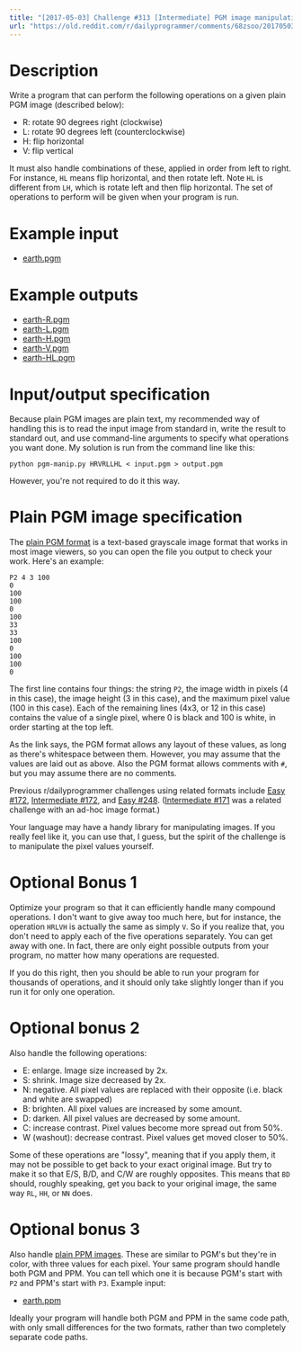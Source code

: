 ```yaml
---
title: "[2017-05-03] Challenge #313 [Intermediate] PGM image manipulation"
url: "https://old.reddit.com/r/dailyprogrammer/comments/68zsoo/20170503_challenge_313_intermediate_pgm_image/"
---
```


# Description

Write a program that can perform the following operations on a given plain PGM image (described below):

* R: rotate 90 degrees right (clockwise)
* L: rotate 90 degrees left (counterclockwise)
* H: flip horizontal
* V: flip vertical

It must also handle combinations of these, applied in order from left to right. For instance, `HL` means flip horizontal, and then rotate left. Note `HL` is different from `LH`, which is rotate left and then flip horizontal. The set of operations to perform will be given when your program is run.

# Example input

* [earth.pgm](https://raw.githubusercontent.com/cosmologicon/problems/master/pgm/earth.pgm)

# Example outputs

* [earth-R.pgm](https://raw.githubusercontent.com/cosmologicon/problems/master/pgm/earth-R.pgm)
* [earth-L.pgm](https://raw.githubusercontent.com/cosmologicon/problems/master/pgm/earth-L.pgm)
* [earth-H.pgm](https://raw.githubusercontent.com/cosmologicon/problems/master/pgm/earth-H.pgm)
* [earth-V.pgm](https://raw.githubusercontent.com/cosmologicon/problems/master/pgm/earth-V.pgm)
* [earth-HL.pgm](https://raw.githubusercontent.com/cosmologicon/problems/master/pgm/earth-HL.pgm)

# Input/output specification

Because plain PGM images are plain text, my recommended way of handling this is to read the input image from standard in, write the result to standard out, and use command-line arguments to specify what operations you want done. My solution is run from the command line like this:

    python pgm-manip.py HRVRLLHL < input.pgm > output.pgm

However, you're not required to do it this way.

# Plain PGM image specification

The [plain PGM format](http://netpbm.sourceforge.net/doc/pgm.html#plainpgm) is a text-based grayscale image format that works in most image viewers, so you can open the file you output to check your work. Here's an example:

    P2 4 3 100
    0
    100
    100
    0
    100
    33
    33
    100
    0
    100
    100
    0

The first line contains four things: the string `P2`, the image width in pixels (4 in this case), the image height (3 in this case), and the maximum pixel value (100 in this case). Each of the remaining lines (4x3, or 12 in this case) contains the value of a single pixel, where 0 is black and 100 is white, in order starting at the top left.

As the link says, the PGM format allows any layout of these values, as long as there's whitespace between them. However, you may assume that the values are laid out as above. Also the PGM format allows comments with `#`, but you may assume there are no comments.

Previous r/dailyprogrammer challenges using related formats include [Easy #172](https://www.reddit.com/r/dailyprogrammer/comments/2ba3g3/7212014_challenge_172_easy/?st=j28xacqj&sh=3ed7c3f7), [Intermediate #172](https://www.reddit.com/r/dailyprogrammer/comments/2ba3nf/7232014_challenge172_intermediate_image_rendering/?st=j28xcp72&sh=fa3fe0d2), and [Easy #248](https://www.reddit.com/r/dailyprogrammer/comments/3zfajl/20160104_challenge_248_easy_draw_me_like_one_of/?st=j28xa8fg&sh=71cbfc6a). ([Intermediate #171](https://www.reddit.com/r/dailyprogrammer/comments/2avd5i/7162014_challenge_171_intermediate_zoom_rotate/?st=j28xgvcs&sh=682fcede) was a related challenge with an ad-hoc image format.)

Your language may have a handy library for manipulating images. If you really feel like it, you can use that, I guess, but the spirit of the challenge is to manipulate the pixel values yourself.

# Optional Bonus 1

Optimize your program so that it can efficiently handle many compound operations. I don't want to give away too much here, but for instance, the operation `HRLVH` is actually the same as simply `V`. So if you realize that, you don't need to apply each of the five operations separately. You can get away with one. In fact, there are only eight possible outputs from your program, no matter how many operations are requested.

If you do this right, then you should be able to run your program for thousands of operations, and it should only take slightly longer than if you run it for only one operation.

# Optional bonus 2

Also handle the following operations:

* E: enlarge. Image size increased by 2x.
* S: shrink. Image size decreased by 2x.
* N: negative. All pixel values are replaced with their opposite (i.e. black and white are swapped)
* B: brighten. All pixel values are increased by some amount.
* D: darken. All pixel values are decreased by some amount.
* C: increase contrast. Pixel values become more spread out from 50%.
* W (washout): decrease contrast. Pixel values get moved closer to 50%.

Some of these operations are "lossy", meaning that if you apply them, it may not be possible to get back to your exact original image. But try to make it so that E/S, B/D, and C/W are roughly opposites. This means that `BD` should, roughly speaking, get you back to your original image, the same way `RL`, `HH`, or `NN` does.

# Optional bonus 3

Also handle [plain PPM images](http://netpbm.sourceforge.net/doc/ppm.html#plainppm). These are similar to PGM's but they're in color, with three values for each pixel. Your same program should handle both PGM and PPM. You can tell which one it is because PGM's start with `P2` and PPM's start with `P3`. Example input:

* [earth.ppm](https://raw.githubusercontent.com/cosmologicon/problems/master/pgm/earth.ppm)

Ideally your program will handle both PGM and PPM in the same code path, with only small differences for the two formats, rather than two completely separate code paths.